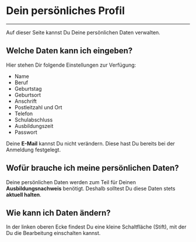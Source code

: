 # Dein persönliches Profil
- - - 

Auf dieser Seite kannst Du Deine persönlichen Daten verwalten. 

## Welche Daten kann ich eingeben?
Hier stehen Dir folgende Einstellungen zur Verfügung:

* Name
* Beruf
* Geburtstag
* Geburtsort
* Anschrift
* Postleitzahl und Ort
* Telefon
* Schulabschluss
* Ausbildungszeit
* Passwort

Deine **E-Mail** kannst Du nicht verändern. Diese hast Du bereits bei der Anmeldung festgelegt.

## Wofür brauche ich meine persönlichen Daten?
Deine persönlichen Daten werden zum Teil für Deinen **Ausbildungsnachweis** benötigt. Deshalb solltest Du diese Daten stets **aktuell halten**.

## Wie kann ich Daten ändern?
In der linken oberen Ecke findest Du eine kleine Schaltfläche (Stift), mit der Du die Bearbeitung einschalten kannst.

